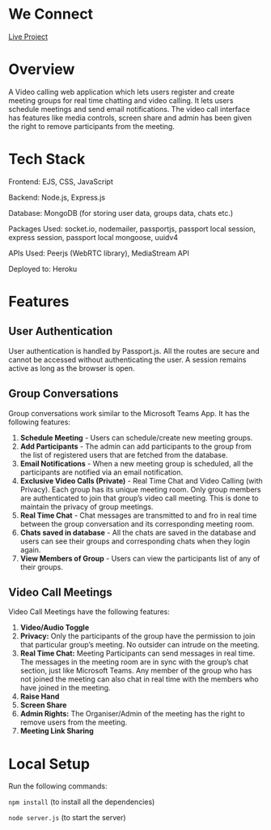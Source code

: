 # We Connect

[Live Project](https://teams-calling.herokuapp.com)

# Overview
A Video calling web application which lets users register and create meeting groups for real time chatting and video calling. It lets users schedule meetings and send email notifications. The video call interface has features like media controls, screen share and admin has been given the right to remove participants from the meeting.

# Tech Stack
Frontend: EJS, CSS, JavaScript

Backend: Node.js, Express.js

Database: MongoDB (for storing user data, groups data, chats etc.)

Packages Used:  socket.io, nodemailer, passportjs, passport local session, express session, passport local mongoose, uuidv4

APIs Used: Peerjs (WebRTC library), MediaStream API

Deployed to: Heroku

# Features
## User Authentication
User authentication is handled by Passport.js. All the routes are secure and cannot be accessed without authenticating the user. A session remains active as long as the browser is open.

## Group Conversations
Group conversations work similar to the Microsoft Teams App. It has the following features:

1. **Schedule Meeting** - Users can schedule/create new meeting groups.
2. **Add Participants** - The admin can add participants to the group from the list of registered users that are fetched from the database.
3. **Email Notifications** - When a new meeting group is scheduled, all the participants are notified via an email notification.
4. **Exclusive Video Calls (Private)** - Real Time Chat and Video Calling (with Privacy). Each group has its unique meeting room. Only group members are authenticated to join that group’s video call meeting. This is done to maintain the privacy of group meetings.
6. **Real Time Chat** - Chat messages are transmitted to and fro in real time between the group conversation and its corresponding meeting room.
7. **Chats saved in database** - All the chats are saved in the database and users can see their groups and corresponding chats when they login again.
8. **View Members of Group** - Users can view the participants list of any of their groups.

## Video Call Meetings
Video Call Meetings have the following features:

1. **Video/Audio Toggle**
2. **Privacy:** Only the participants of the group have the permission to join that particular group’s meeting. No outsider can intrude on the meeting.
3. **Real Time Chat:** Meeting Participants can send messages in real time. The messages in the meeting room are in sync with the group’s chat section, just like Microsoft Teams. Any member of the group who has not joined the meeting can also chat in real time with the members who have joined in the meeting.
4. **Raise Hand**
5. **Screen Share**
6. **Admin Rights:** The Organiser/Admin of the meeting has the right to remove users from the meeting.
7. **Meeting Link Sharing**

# Local Setup
Run the following commands:

`npm install` (to install all the dependencies)

`node server.js` (to start the server)

